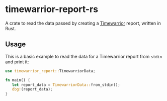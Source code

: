# timewarrior-report-rs

A crate to read the data passed by creating a
[Timewarrior](https://timewarrior.net/) report, written in Rust.

## Usage

This is a basic example to read the data for a Timewarrior report from `stdin` and print it:

```rust
use timewarrior_report::TimewarriorData;

fn main() {
   let report_data = TimewarriorData::from_stdin();
   dbg!(report_data);
}
```
